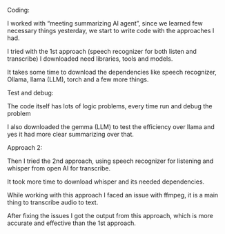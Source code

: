 Coding: 

I worked with “meeting summarizing AI agent”, since we learned few necessary things yesterday, we start to write code with the approaches I had. 

I tried with the 1st approach (speech recognizer for both listen and transcribe) I downloaded need libraries, tools and models. 

It takes some time to download the dependencies like speech recognizer, Ollama, llama (LLM), torch and a few more things. 

Test and debug: 

The code itself has lots of logic problems, every time run and debug the problem 

 

I also downloaded the gemma (LLM) to test the efficiency over llama and yes it had more clear summarizing over that. 

 

Approach 2: 

Then I tried the 2nd approach, using speech recognizer for listening and whisper from open AI for transcribe. 

It took more time to download whisper and its needed dependencies. 

While working with this approach I faced an issue with ffmpeg, it is a main thing to transcribe audio to text. 

After fixing the issues I got the output from this approach, which is more accurate and effective than the 1st approach. 

 

 
